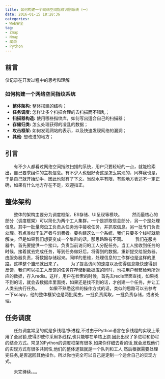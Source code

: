 ```yaml
---
title: 如何构建一个网络空间指纹识别系统（一）
date: 2016-01-15 18:28:36
categories:
- Web安全
tag:
- Zmap
- Nmap
- 爬虫
- Python
---
```

<h2 id="intro">前言</h2>仅记录在开发过程中的思考和理解

### 如何构建一个网络空间指纹系统
- **整体架构:** 整体搭建的结构；
- **任务调度:** 怎样让多个扫描合理的去扫描而不错乱；
- **扫描器构造:** 使用哪些指纹库，如何写出适合自己的扫描器；
- **存储归类:** 怎么处理获得的凌乱的数据；
- **攻击框架:** 如何发现网站的表示，以及快速发现网络的漏洞；
- **其他:** 想改进的地方；

<!-- more -->
## 引言
　　有不少人都看过网络空间指纹扫描的系统，用户只要轻轻的一点，就能检索出，自己要求组件的主机信息。有不少人也很好奇这是怎么实现的，同样我也是，于是自己就开始动手，因此也就有了下文。当然水平有限，有些地方表述不一定正确，如果有什么地方存在不足，欢迎指正。
## 整体架构
　　整体的架构主要分为调度框架、ES存储、UI呈现等模块。
　　然而最核心的部分（调度框架）可以简化为两个工人集群。一个是抓取信息部分，另一个是处理信息。其中一批量爬虫工负责从任务池中接收任务，并抓取信息。另一批专门负责处理。有点类似于生产者与消费者。要构建这么一个系统，我们只要多个线程就能解决。但是如果我们想要变成一个集群的话，那思路略有不同。
　　我们在服务器中，首先要提供一个接口，负责当前访问的工人分配任务。当工人接收到任务的时候，接着就去完成任务，等到任务做好后，将得到的数据，重新提交给服务器。由服务器负责，将数据存储起来。同样的思维，处理信息的工作群也是这样的思路。这样整个雏形就出来了。
　　为了提高访问的速度以及使得信息能快速得到反馈，我们可以把工人反馈的任务在存储到数据库的同时，也把用户频繁检索所对应的数据，存入redis。这样，用户在检索的时候，首先去redis里面查找，如果找不到的话，就会去数据库里面找，如果还是找不到的话，才创建一个任务，并让工人类去执行任务。
　　如果不熟悉这样的操作方式的话，类似的思路可以去参考一下scapy，他的整体框架也是两批爬虫，一批负责爬取，一批负责存储，或者处理。
　　
## 任务调度
　　任务调度常见的就是多线程/多进程,不过由于Python语言在多线程的实现上采用了全局锁,使得即使你采用多线程,也只能够在单核上跑.因此出现了多进程和协程的结合方式。常见的Python的调度框架有很多,如果你仔细去看的话,就会发现他们的实现方式有很多共同性,他们的整体逻辑就是一个队列和工人,然后根据需要处理完任务,是否返回其他操作。所以你也完全可以自己是定制一个适合自己的实现方式。

　　未完待续。。。